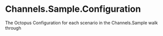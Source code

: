 # Channels.Sample.Configuration
The Octopus Configuration for each scenario in the Channels.Sample walk through
